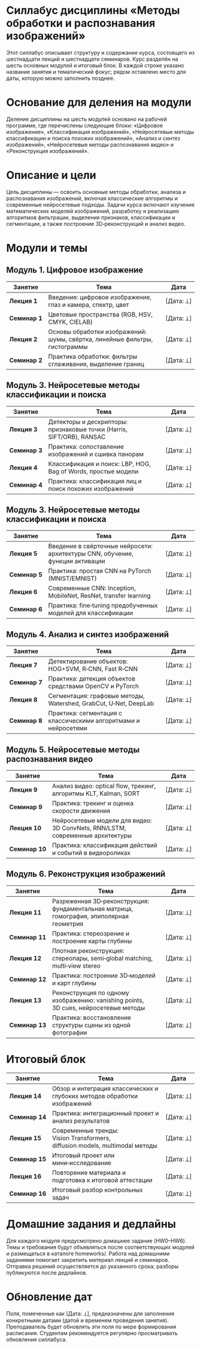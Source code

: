 # Силлабус дисциплины «Методы обработки и распознавания изображений»

Этот силлабус описывает структуру и содержание курса, состоящего из шестнадцати лекций и шестнадцати семинаров. Курс разделён на шесть основных модулей и итоговый блок. В каждой строке указано название занятия и тематический фокус; рядом оставлено место для даты, которую можно заполнить позднее.

# Основание для деления на модули

Деление дисциплины на шесть модулей основано на рабочей программе, где перечислены следующие блоки: «Цифровое изображение», «Классификация изображений», «Нейросетевые методы классификации и поиска похожих изображений», «Анализ и синтез изображений», «Нейросетевые методы распознавания видео» и «Реконструкция изображений».

# Описание и цели

Цель дисциплины — освоить основные методы обработки, анализа и распознавания изображений, включая классические алгоритмы и современные нейросетевые подходы. Задачи курса включают изучение математических моделей изображений, разработку и реализацию алгоритмов фильтрации, выделения признаков, классификации и сегментации, а также построение 3D‑реконструкций и анализ видео.

# Модули и темы

## Модуль 1. Цифровое изображение

| Занятие       | Тема                                                                       | Дата       |
| ------------- | -------------------------------------------------------------------------- | ---------- |
| **Лекция 1**  | Введение: цифровое изображение, глаз и камера, спектр, цвет                | \[Дата: ⟂] |
| **Семинар 1** | Цветовые пространства (RGB, HSV, CMYK, CIELAB)                             | \[Дата: ⟂] |
| **Лекция 2**  | Основы обработки изображений: шумы, свёртка, линейные фильтры, гистограммы | \[Дата: ⟂] |
| **Семинар 2** | Практика обработки: фильтры сглаживания, выделение границ                  | \[Дата: ⟂] |


## Модуль 3. Нейросетевые методы классификации и поиска

| Занятие       | Тема                                                                  | Дата       |
| ------------- | --------------------------------------------------------------------- | ---------- |
| **Лекция 3**  | Детекторы и дескрипторы: признаковые точки (Harris, SIFT/ORB), RANSAC | \[Дата: ⟂] |
| **Семинар 3** | Практика: сопоставление изображений и сшивка панорам                  | \[Дата: ⟂] |
| **Лекция 4**  | Классификация и поиск: LBP, HOG, Bag of Words, простые модели         | \[Дата: ⟂] |
| **Семинар 4** | Практика: классификация лиц и поиск похожих изображений               | \[Дата: ⟂] |


## Модуль 3. Нейросетевые методы классификации и поиска

| Занятие       | Тема                                                                          | Дата       |
| ------------- | ----------------------------------------------------------------------------- | ---------- |
| **Лекция 5**  | Введение в свёрточные нейросети: архитектуры CNN, обучение, функции активации | \[Дата: ⟂] |
| **Семинар 5** | Практика: простая CNN на PyTorch (MNIST/EMNIST)                               | \[Дата: ⟂] |
| **Лекция 6**  | Современные CNN: Inception, MobileNet, ResNet, transfer learning              | \[Дата: ⟂] |
| **Семинар 6** | Практика: fine‑tuning предобученных моделей для классификации                 | \[Дата: ⟂] |



## Модуль 4. Анализ и синтез изображений

| Занятие       | Тема                                                             | Дата       |
| ------------- | ---------------------------------------------------------------- | ---------- |
| **Лекция 7**  | Детектирование объектов: HOG+SVM, R‑CNN, Fast R‑CNN              | \[Дата: ⟂] |
| **Семинар 7** | Практика: детекция объектов средствами OpenCV и PyTorch          | \[Дата: ⟂] |
| **Лекция 8**  | Сегментация: графовые методы, Watershed, GrabCut, U‑Net, DeepLab | \[Дата: ⟂] |
| **Семинар 8** | Практика: сегментация с классическими алгоритмами и нейросетями  | \[Дата: ⟂] |



## Модуль 5. Нейросетевые методы распознавания видео

| Занятие        | Тема                                                                          | Дата       |
| -------------- | ----------------------------------------------------------------------------- | ---------- |
| **Лекция 9**   | Анализ видео: optical flow, трекинг, алгоритмы KLT, Kalman, SORT              | \[Дата: ⟂] |
| **Семинар 9**  | Практика: трекинг и оценка скорости движения                                  | \[Дата: ⟂] |
| **Лекция 10**  | Нейросетевые модели для видео: 3D ConvNets, RNN/LSTM, современные архитектуры | \[Дата: ⟂] |
| **Семинар 10** | Практика: классификация действий и событий в видеороликах                     | \[Дата: ⟂] |


## Модуль 6. Реконструкция изображений

| Занятие        | Тема                                                                                     | Дата       |
| -------------- | ---------------------------------------------------------------------------------------- | ---------- |
| **Лекция 11**  | Разреженная 3D‑реконструкция: фундаментальная матрица, гомография, эпиполярная геометрия | \[Дата: ⟂] |
| **Семинар 11** | Практика: стереозрение и построение карты глубины                                        | \[Дата: ⟂] |
| **Лекция 12**  | Плотная реконструкция: стереопары, semi‑global matching, multi‑view stereo               | \[Дата: ⟂] |
| **Семинар 12** | Практика: построение 3D‑моделей и карт глубины                                           | \[Дата: ⟂] |
| **Лекция 13**  | Реконструкция по одному изображению: vanishing points, 3D cues, нейросетевые методы      | \[Дата: ⟂] |
| **Семинар 13** | Практика: восстановление структуры сцены из одной фотографии                             | \[Дата: ⟂] |


# Итоговый блок

| Занятие        | Тема                                                                         | Дата       |
| -------------- | ---------------------------------------------------------------------------- | ---------- |
| **Лекция 14**  | Обзор и интеграция классических и глубоких методов обработки изображений     | \[Дата: ⟂] |
| **Семинар 14** | Практика: интеграционный проект и анализ результатов                         | \[Дата: ⟂] |
| **Лекция 15**  | Современные тренды: Vision Transformers, diffusion models, multimodal методы | \[Дата: ⟂] |
| **Семинар 15** | Итоговый проект или мини‑исследование                                        | \[Дата: ⟂] |
| **Лекция 16**  | Повторение материала и подготовка к итоговой аттестации                      | \[Дата: ⟂] |
| **Семинар 16** | Итоговый разбор контрольных задач                                            | \[Дата: ⟂] |


# Домашние задания и дедлайны

Для каждого модуля предусмотрено домашнее задание (HW0–HW6). Темы и требования будут объявляться после соответствующих модулей и размещаться в каталоге homeworks/. Работа над домашними заданиями помогает закрепить материал лекций и семинаров. Отправка решений осуществляется до указанного срока; разборы публикуются после дедлайнов.

# Обновление дат

Поля, помеченные как [Дата: ⟂], предназначены для заполнения конкретными датами (датой и временем проведения занятия). Преподаватель будет обновлять эти поля по мере формирования расписания. Студентам рекомендуется регулярно просматривать обновления силлабуса.

